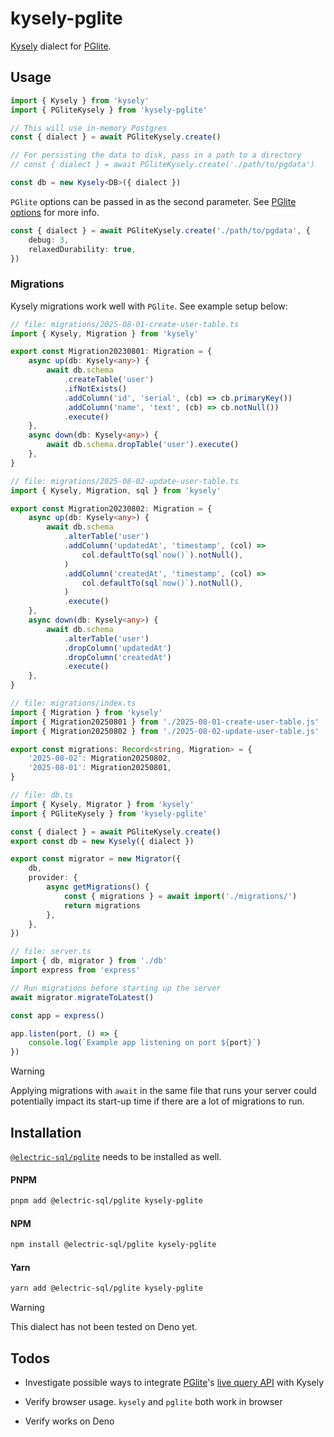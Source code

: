 # kysely-pglite

[Kysely](https://github.com/kysely-org/kysely) dialect for [PGlite](https://github.com/electric-sql/pglite).

## Usage

```typescript
import { Kysely } from 'kysely'
import { PGliteKysely } from 'kysely-pglite'

// This will use in-memory Postgres
const { dialect } = await PGliteKysely.create()

// For persisting the data to disk, pass in a path to a directory
// const { dialect } = await PGliteKysely.create('./path/to/pgdata')

const db = new Kysely<DB>({ dialect })
```

`PGlite` options can be passed in as the second parameter. See [PGlite options](https://pglite.dev/docs/api#options) for more info.

```typescript
const { dialect } = await PGliteKysely.create('./path/to/pgdata', {
	debug: 3,
	relaxedDurability: true,
})
```

### Migrations

Kysely migrations work well with `PGlite`. See example setup below:

```typescript
// file: migrations/2025-08-01-create-user-table.ts
import { Kysely, Migration } from 'kysely'

export const Migration20230801: Migration = {
	async up(db: Kysely<any>) {
		await db.schema
			.createTable('user')
			.ifNotExists()
			.addColumn('id', 'serial', (cb) => cb.primaryKey())
			.addColumn('name', 'text', (cb) => cb.notNull())
			.execute()
	},
	async down(db: Kysely<any>) {
		await db.schema.dropTable('user').execute()
	},
}
```

```typescript
// file: migrations/2025-08-02-update-user-table.ts
import { Kysely, Migration, sql } from 'kysely'

export const Migration20230802: Migration = {
	async up(db: Kysely<any>) {
		await db.schema
			.alterTable('user')
			.addColumn('updatedAt', 'timestamp', (col) =>
				col.defaultTo(sql`now()`).notNull(),
			)
			.addColumn('createdAt', 'timestamp', (col) =>
				col.defaultTo(sql`now()`).notNull(),
			)
			.execute()
	},
	async down(db: Kysely<any>) {
		await db.schema
			.alterTable('user')
			.dropColumn('updatedAt')
			.dropColumn('createdAt')
			.execute()
	},
}
```

```typescript
// file: migrations/index.ts
import { Migration } from 'kysely'
import { Migration20250801 } from './2025-08-01-create-user-table.js'
import { Migration20250802 } from './2025-08-02-update-user-table.js'

export const migrations: Record<string, Migration> = {
	'2025-08-02': Migration20250802,
	'2025-08-01': Migration20250801,
}
```

```typescript
// file: db.ts
import { Kysely, Migrator } from 'kysely'
import { PGliteKysely } from 'kysely-pglite'

const { dialect } = await PGliteKysely.create()
export const db = new Kysely({ dialect })

export const migrator = new Migrator({
	db,
	provider: {
		async getMigrations() {
			const { migrations } = await import('./migrations/')
			return migrations
		},
	},
})
```

```typescript
// file: server.ts
import { db, migrator } from './db'
import express from 'express'

// Run migrations before starting up the server
await migrator.migrateToLatest()

const app = express()

app.listen(port, () => {
	console.log(`Example app listening on port ${port}`)
})
```

> [!WARNING]
> Applying migrations with `await` in the same file that runs your server could potentially impact its start-up time if there are a lot of migrations to run.

## Installation

[`@electric-sql/pglite`](https://github.com/electric-sql/pglite) needs to be installed as well.

#### PNPM

```bash
pnpm add @electric-sql/pglite kysely-pglite
```

#### NPM

```bash
npm install @electric-sql/pglite kysely-pglite
```

#### Yarn

```bash
yarn add @electric-sql/pglite kysely-pglite
```

> [!WARNING]
> This dialect has not been tested on Deno yet.

## Todos

- Investigate possible ways to integrate [PGlite](https://github.com/electric-sql/pglite)'s [live query API](https://github.com/electric-sql/pglite/pull/104) with Kysely

- Verify browser usage. `kysely` and `pglite` both work in browser

- Verify works on Deno
